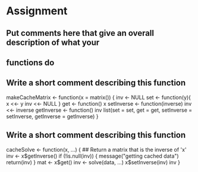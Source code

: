 # Assignment
## Put comments here that give an overall description of what your
## functions do

## Write a short comment describing this function

makeCacheMatrix <- function(x = matrix()) {
inv <- NULL
set <- function(y){
  x <<- y
  inv <<- NULL
}
  get <- function() x
  setInverse <- function(inverse) inv <<- inverse
  getInverse <- function() inv
  list(set = set,
       get = get,
       setInverse = setInverse,
       getInverse = getInverse)
}


## Write a short comment describing this function

cacheSolve <- function(x, ...) {
        ## Return a matrix that is the inverse of 'x'
    inv <- x$getInverse()
    if (!is.null(inv)) {
        message("getting cached data")
        return(inv)
    }
    mat <- x$get()
    inv <- solve(data, ...)
    x$setInverse(inv)
    inv
}
